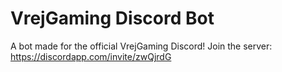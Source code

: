 # VrejGaming Discord Bot
A bot made for the official VrejGaming Discord!
Join the server: https://discordapp.com/invite/zwQjrdG
